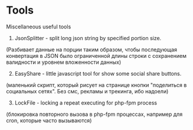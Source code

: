 # Tools
Miscellaneous useful tools

1. JsonSplitter - split long json string by specified portion size. 

  (Разбивает данные на порции таким образом, чтобы последующая конвертация в JSON было ограниченной длины строки с сохранением валидности и уровнем вложенности данных)

2. EasyShare - little javascript tool for show some social share buttons.

  (маленький скрипт, который рисует на странице кнопки "поделиться в социальных сетях". Без смс, рекламы и трекинга, ибо надоели)

3. LockFile - locking а repeat executing for php-fpm process

  (блокировка повторного вызова в php-fpm процессах, например для cron, которые часто вызываются)
